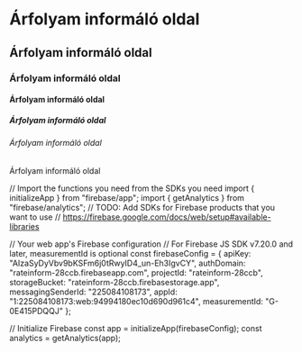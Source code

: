# Árfolyam informáló oldal
## Árfolyam informáló oldal
### Árfolyam informáló oldal
#### Árfolyam informáló oldal
##### Árfolyam informáló oldal
###### Árfolyam informáló oldal
Árfolyam informáló oldal

// Import the functions you need from the SDKs you need
import { initializeApp } from "firebase/app";
import { getAnalytics } from "firebase/analytics";
// TODO: Add SDKs for Firebase products that you want to use
// https://firebase.google.com/docs/web/setup#available-libraries

// Your web app's Firebase configuration
// For Firebase JS SDK v7.20.0 and later, measurementId is optional
const firebaseConfig = {
apiKey: "AIzaSyDyVbv9bKSFm6j0tRwyID4_un-Eh3IgvCY",
authDomain: "rateinform-28ccb.firebaseapp.com",
projectId: "rateinform-28ccb",
storageBucket: "rateinform-28ccb.firebasestorage.app",
messagingSenderId: "225084108173",
appId: "1:225084108173:web:94994180ec10d690d961c4",
measurementId: "G-0E415PDQQJ"
};

// Initialize Firebase
const app = initializeApp(firebaseConfig);
const analytics = getAnalytics(app);
